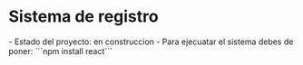 <h1> Sistema de registro</h1>
- Estado del proyecto: en construccion
- Para ejecuatar el sistema debes de poner:
```npm install react```
